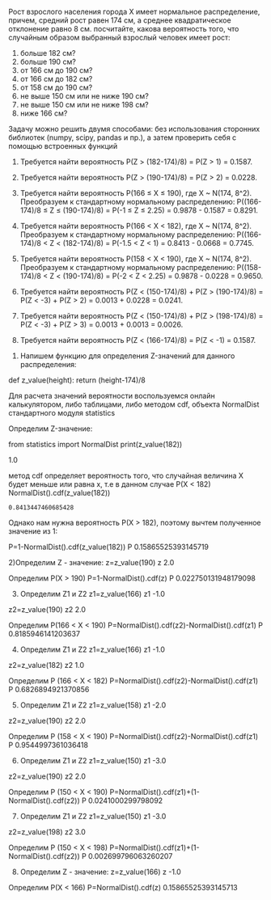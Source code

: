 
Рост взрослого населения города X имеет нормальное распределение, причем, средний рост равен 174 см, 
а среднее квадратическое отклонение равно 8 см. 
посчитайте, какова вероятность того, что случайным образом выбранный взрослый человек имеет рост:

1. больше 182 см?
2. больше 190 см?
3. от 166 см до 190 см?
4. от 166 см до 182 см?
5. от 158 см до 190 см?
6. не выше 150 см или не ниже 190 см?
7. не выше 150 см или не ниже 198 см?
8. ниже 166 см?

Задачу можно решить двумя способами: 
  без использования сторонних библиотек (numpy, scipy, pandas и пр.), 
  а затем проверить себя с помощью встроенных функций


1. Требуется найти вероятность P(Z > (182-174)/8) = P(Z > 1) = 0.1587.

2. Требуется найти вероятность P(Z > (190-174)/8) = P(Z > 2) = 0.0228.

3. Требуется найти вероятность P(166 ≤ X ≤ 190), где X ~ N(174, 8^2). 
Преобразуем к стандартному нормальному распределению: 
P((166-174)/8 ≤ Z ≤ (190-174)/8) = P(-1 ≤ Z ≤ 2.25) = 0.9878 - 0.1587 = 0.8291.

4. Требуется найти вероятность P(166 < X < 182), где X ~ N(174, 8^2). 
Преобразуем к стандартному нормальному распределению: 
P((166-174)/8 < Z < (182-174)/8) = P(-1.5 < Z < 1) = 0.8413 - 0.0668 = 0.7745.

5. Требуется найти вероятность P(158 < X < 190), где X ~ N(174, 8^2). 
Преобразуем к стандартному нормальному распределению: 
P((158-174)/8 < Z < (190-174)/8) = P(-2 < Z < 2.25) = 0.9878 - 0.0228 = 0.9650.

6. Требуется найти вероятность P(Z < (150-174)/8) + P(Z > (190-174)/8) = P(Z < -3) + P(Z > 2) = 0.0013 + 0.0228 = 0.0241.

7. Требуется найти вероятность P(Z < (150-174)/8) + P(Z > (198-174)/8) = P(Z < -3) + P(Z > 3) = 0.0013 + 0.0013 = 0.0026.

8. Требуется найти вероятность P(Z < (166-174)/8) = P(Z < -1) = 0.1587.




1) Напишем функцию для определения Z-значений для данного распределения:

def z_value(height):
    return (height-174)/8

Для расчета значений вероятности воспользуемся онлайн калькулятором, либо таблицами, либо методом cdf, 
объекта NormalDist стандартного модуля statistics

Определим Z-значениe:

from statistics import NormalDist
print(z_value(182))

   1.0

метод cdf определяет вероятность того, что случайная величина X будет меньше или равна x, т.е в данном случае P(X < 182)
NormalDist().cdf(z_value(182))

    0.8413447460685428

Однако нам нужна вероятность P(X > 182), поэтому вычтем полученное значение из 1:

P=1-NormalDist().cdf(z_value(182))
P
    0.15865525393145719

2)Определим Z - значениe:
z=z_value(190)
z
    2.0

Определим P(X > 190)
P=1-NormalDist().cdf(z)
P
    0.022750131948179098

3) Определим Z1 и Z2
z1=z_value(166)
z1
    -1.0

z2=z_value(190)
z2
    2.0

Определим P(166 < X < 190)
P=NormalDist().cdf(z2)-NormalDist().cdf(z1)
P
    0.8185946141203637

4) Определим Z1 и Z2
z1=z_value(166)
z1
    -1.0

z2=z_value(182)
z2
    1.0

Определим P (166 < X < 182)
P=NormalDist().cdf(z2)-NormalDist().cdf(z1)
P
    0.6826894921370856

5) Определим Z1 и Z2
z1=z_value(158)
z1
    -2.0

z2=z_value(190)
z2
    2.0

Определим P (158 < X < 190)
P=NormalDist().cdf(z2)-NormalDist().cdf(z1)
P
    0.9544997361036418

6) Определим Z1 и Z2
z1=z_value(150)
z1
    -3.0

z2=z_value(190)
z2
    2.0

Определим P (150 < X < 190)
P=NormalDist().cdf(z1)+(1-NormalDist().cdf(z2))
P
    0.0241000299798092

7) Определим Z1 и Z2
z1=z_value(150)
z1
    -3.0

z2=z_value(198)
z2
    3.0

Определим P (150 < X < 198)
P=NormalDist().cdf(z1)+(1-NormalDist().cdf(z2))
P
    0.002699796063260207

8) Определим Z - значениe:
z=z_value(166)
z
    -1.0

Определим P(X < 166)
P=NormalDist().cdf(z)
    0.15865525393145713
